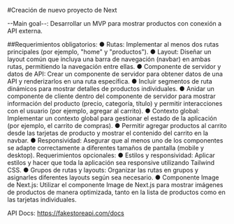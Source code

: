 #Creación de nuevo proyecto de Next 

--Main goal--: Desarrollar un MVP para mostrar productos con conexión a API externa. 

##Requerimientos obligatorios: 
● Rutas: Implementar al menos dos rutas principales (por ejemplo, "home" y "productos"). 
● Layout: Diseñar un layout común que incluya una barra de navegación (navbar) en ambas rutas, permitiendo la navegación entre ellas. 
● Componente de servidor y datos de API: Crear un componente de servidor para obtener datos de una API y renderizarlos en una ruta específica. 
● Incluir segmentos de ruta dinámicos para mostrar detalles de productos individuales. 
● Anidar un componente de cliente dentro del componente de servidor para mostrar información del producto (precio, categoría, título) y permitir interacciones con el usuario (por ejemplo, agregar al carrito). 
● Contexto global: Implementar un contexto global para gestionar el estado de la aplicación (por ejemplo, el carrito de compras). 
● Permitir agregar productos al carrito desde las tarjetas de producto y mostrar el contenido del carrito en la navbar. 
● Responsividad: Asegurar que al menos uno de los componentes se adapte correctamente a diferentes tamaños de pantalla (mobile y
desktop). 
Requerimientos opcionales: 
● Estilos y responsividad: Aplicar estilos y hacer que toda la aplicación sea responsive utilizando Tailwind CSS. 
● Grupos de rutas y layouts: Organizar las rutas en grupos y asignarles diferentes layouts según sea necesario. 
● Componente Image de Next.js: Utilizar el componente Image de Next.js para mostrar imágenes de productos de manera optimizada, tanto en la lista de productos como en las tarjetas individuales. 


API Docs: https://fakestoreapi.com/docs 